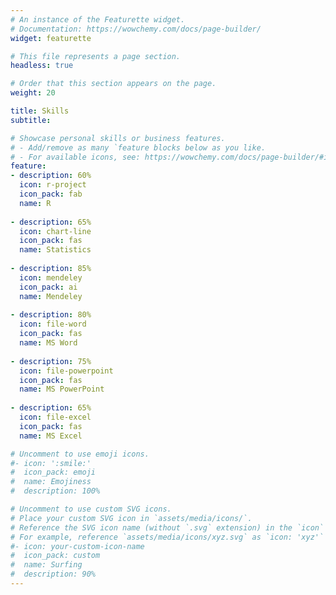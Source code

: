 ```yaml
---
# An instance of the Featurette widget.
# Documentation: https://wowchemy.com/docs/page-builder/
widget: featurette

# This file represents a page section.
headless: true

# Order that this section appears on the page.
weight: 20

title: Skills
subtitle:

# Showcase personal skills or business features.
# - Add/remove as many `feature blocks below as you like.
# - For available icons, see: https://wowchemy.com/docs/page-builder/#icons
feature:
- description: 60%
  icon: r-project
  icon_pack: fab
  name: R
  
- description: 65%
  icon: chart-line
  icon_pack: fas
  name: Statistics
  
- description: 85%
  icon: mendeley
  icon_pack: ai
  name: Mendeley
  
- description: 80%
  icon: file-word
  icon_pack: fas
  name: MS Word
  
- description: 75%
  icon: file-powerpoint
  icon_pack: fas
  name: MS PowerPoint
  
- description: 65%
  icon: file-excel
  icon_pack: fas
  name: MS Excel

# Uncomment to use emoji icons.
#- icon: ':smile:'
#  icon_pack: emoji
#  name: Emojiness
#  description: 100% 

# Uncomment to use custom SVG icons.
# Place your custom SVG icon in `assets/media/icons/`.
# Reference the SVG icon name (without `.svg` extension) in the `icon` field.
# For example, reference `assets/media/icons/xyz.svg` as `icon: 'xyz'`
#- icon: your-custom-icon-name
#  icon_pack: custom
#  name: Surfing
#  description: 90%
---
```


